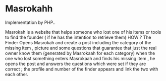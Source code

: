 # Masrokahh
Implementation by PHP..

Masrokah is a website that helps someone who lost one of his items or tools to find the founder ( if he has the intention to retrieve them)
HOW ?
The Finder Opens Masrokah and create a post including the category of the missing item , picture and some questions that guarantee that 
just the real owner know them (generated by Masrokaah for each category)
when the one who lost something enters Masrokaah and finds his missing item , he opens the post and answers the questions which were set
if they are correct ; the profile and number of the finder appears and link the two with each other. 

